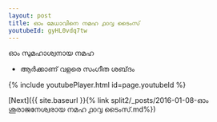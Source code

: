 ```yaml
---
layout: post
title: ഓം മേധാവിനെ നമഹ ൧൦൮ ടൈംസ്
youtubeId: gyHL0vdq7tw
---
```

 
 
 ഓം സുമഹാശ്വനായ നമഹ 
 
 -  ആർക്കാണ് വളരെ സംഗീത ശബ്‌ദം 
 
  
 
  
 
 
 
 
 
 


{% include youtubePlayer.html id=page.youtubeId %}
 
[Next]({{ site.baseurl }}{% link  split2/_posts/2016-01-08-ഓം ശൂരാജനേശ്വരായ നമഹ ൧൦൮ ടൈംസ്.md%})
 
